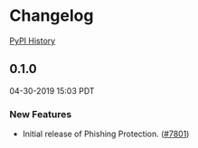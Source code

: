 # Changelog

[PyPI History][1]

[1]: https://pypi.org/project/google-cloud-phishing-protection/#history

## 0.1.0

04-30-2019 15:03 PDT

### New Features
- Initial release of Phishing Protection. ([#7801](https://github.com/googleapis/google-cloud-python/pull/7801))

